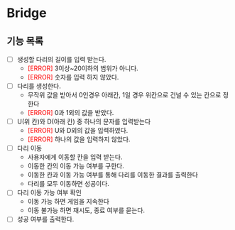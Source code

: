 #  Bridge

## 기능 목록
- [ ] 생성할 다리의 길이를 입력 받는다.
  - <span style ="color:red">[ERROR]</span> 3이상~20이하의 범위가 아니다.
  - <span style ="color:red">[ERROR]</span> 숫자를 입력 하지 않았다.
- [ ] 다리를 생성한다.
  - 무작위 값을 받아서 0인경우 아래칸, 1일 경우 위칸으로 건널 수 있는 칸으로 정한다
  - <span style ="color:red">[ERROR]</span> 0과 1외의 값을 받았다.
- [ ] U(위 칸)와 D(아래 칸) 중 하나의 문자를 입력받는다
  - <span style ="color:red">[ERROR]</span> U와 D외의 값을 입력하였다.
  - <span style ="color:red">[ERROR]</span> 하나의 값을 입력하지 않았다.
- [ ] 다리 이동
  - 사용자에게 이동할 칸을 입력 받는다.
  - 이동한 칸의 이동 가능 여부를 구한다.
  - 이동한 칸과 이동 가능 여부를 통해 다리를 이동한 결과를 출력한다
  - 다리를 모두 이동하면 성공이다.
- [ ] 다리 이동 가능 여부 확인
  - 이동 가능 하면 게임을 지속한다
  - 이동 불가능 하면 재시도, 종료 여부를 묻는다.
- [ ] 성공 여부를 출력한다.